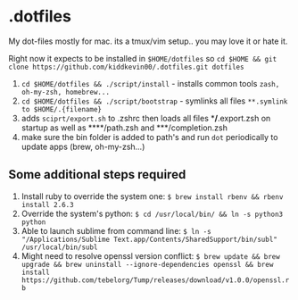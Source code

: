 # .dotfiles
My dot-files mostly for mac. its a tmux/vim setup.. you may love it or hate it.


Right now it expects to be installed in `$HOME/dotfiles` so `cd $HOME && git clone https://github.com/kiddkevin00/.dotfiles.git dotfiles`

1. `cd $HOME/dotfiles && ./script/install` - installs common tools `zash, oh-my-zsh, homebrew...`
2. `cd $HOME/dotfiles && ./script/bootstrap` - symlinks all files `**.symlink to $HOME/.{filename}`
3. adds `sciprt/export.sh` to .zshrc then loads all files ***/**.export.zsh on startup as well as ****/path.zsh and ***/completion.zsh
4. make sure the bin folder is added to path's and run `dot` periodically to update apps (brew, oh-my-zsh...)

## Some additional steps required
1. Install ruby to override the system one: `$ brew install rbenv && rbenv install 2.6.3`
2. Override the system's python: `$ cd /usr/local/bin/ && ln -s python3 python`
3. Able to launch sublime from command line: `$ ln -s "/Applications/Sublime Text.app/Contents/SharedSupport/bin/subl" /usr/local/bin/subl`
4. Might need to resolve openssl version conflict: `$ brew update && brew upgrade && brew uninstall --ignore-dependencies openssl && brew install https://github.com/tebelorg/Tump/releases/download/v1.0.0/openssl.rb`
